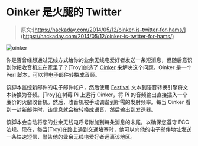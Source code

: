 # Oinker 是火腿的 Twitter

> 原文:[https://hackaday.com/2014/05/12/oinker-is-twitter-for-hams/](https://hackaday.com/2014/05/12/oinker-is-twitter-for-hams/)

![oinker](../Images/9d9448b33cb532bbee940cd726903c34.png)

你是否曾经想通过无线方式给你的业余无线电爱好者发送一条短消息，但随后意识到你把收音机忘在家里了？[Troy]创造了 [Oinker](http://af7hg.com/oinker.html "Oinker") 来解决这个问题。Oinker 是一个 Perl 脚本，可以将电子邮件转换成音频。

该脚本监控新邮件的电子邮件帐户，然后使用 [Festival](http://www.cstr.ed.ac.uk/projects/festival/ "Festival") 文本到语音转换引擎将文本转换为音频。[Troy]在树莓 Pi 上运行 Oinker，将 Pi 的音频输出直接插入一个廉价的火腿收音机。然后，收音机被手动调谐到所需的发射频率。每当 Oinker 看到一封新邮件时，该信息就会被转换成语音，然后输出到发送器。

该脚本会自动将您的业余无线电呼号附加到每条消息的末尾，以确保您遵守 FCC 法规。现在，每当[Troy]在路上遇到交通堵塞时，他可以向他的电子邮件地址发送一条快速短信，警告他的业余无线电爱好者远离该地区。